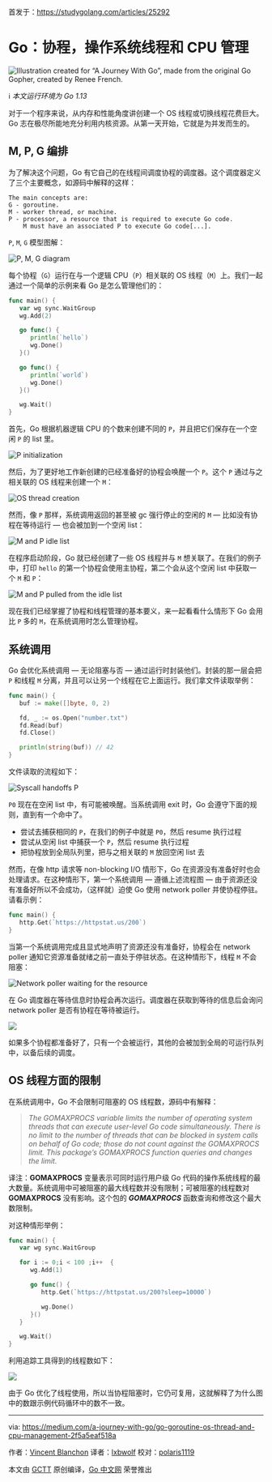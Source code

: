 首发于：https://studygolang.com/articles/25292

# Go：协程，操作系统线程和 CPU 管理

![Illustration created for “A Journey With Go”, made from the original Go Gopher, created by Renee French.](https://raw.githubusercontent.com/studygolang/gctt-images2/master/go-goroutines-os-thread-and-cpu-management/00.png)

ℹ️ *本文运行环境为 Go 1.13*

对于一个程序来说，从内存和性能角度讲创建一个 OS 线程或切换线程花费巨大。Go 志在极尽所能地充分利用内核资源。从第一天开始，它就是为并发而生的。

## M, P, G 编排

为了解决这个问题，Go 有它自己的在线程间调度协程的调度器。这个调度器定义了三个主要概念，如源码中解释的这样：

```
The main concepts are:
G - goroutine.
M - worker thread, or machine.
P - processor, a resource that is required to execute Go code.
    M must have an associated P to execute Go code[...].
```

`P`, `M`, `G` 模型图解：

![P, M, G diagram](https://raw.githubusercontent.com/studygolang/gctt-images2/master/go-goroutines-os-thread-and-cpu-management/01.png)

每个协程（`G`）运行在与一个逻辑 CPU（`P`）相关联的 OS 线程（`M`）上。我们一起通过一个简单的示例来看 Go 是怎么管理他们的：

```go
func main() {
   var wg sync.WaitGroup
   wg.Add(2)

   go func() {
      println(`hello`)
      wg.Done()
   }()

   go func() {
      println(`world`)
      wg.Done()
   }()

   wg.Wait()
}
```

首先，Go 根据机器逻辑 CPU 的个数来创建不同的 `P`，并且把它们保存在一个空闲 `P` 的 list 里。

![P initialization](https://raw.githubusercontent.com/studygolang/gctt-images2/master/go-goroutines-os-thread-and-cpu-management/02.png)

然后，为了更好地工作新创建的已经准备好的协程会唤醒一个 `P`。这个 `P` 通过与之相关联的 OS 线程来创建一个 `M`：

![OS thread creation](https://raw.githubusercontent.com/studygolang/gctt-images2/master/go-goroutines-os-thread-and-cpu-management/03.png)

然而，像 `P` 那样，系统调用返回的甚至被 gc 强行停止的空闲的 `M` — 比如没有协程在等待运行 — 也会被加到一个空闲 list：

![M and P idle list](https://raw.githubusercontent.com/studygolang/gctt-images2/master/go-goroutines-os-thread-and-cpu-management/04.png)

在程序启动阶段，Go 就已经创建了一些 OS 线程并与 `M` 想关联了。在我们的例子中，打印 `hello` 的第一个协程会使用主协程，第二个会从这个空闲 list 中获取一个 `M` 和 `P`：

![M and P pulled from the idle list](https://raw.githubusercontent.com/studygolang/gctt-images2/master/go-goroutines-os-thread-and-cpu-management/05.png)

现在我们已经掌握了协程和线程管理的基本要义，来一起看看什么情形下 Go 会用比 `P` 多的 `M`，在系统调用时怎么管理协程。

## 系统调用

Go 会优化系统调用 — 无论阻塞与否 — 通过运行时封装他们。封装的那一层会把 `P` 和线程 `M` 分离，并且可以让另一个线程在它上面运行。我们拿文件读取举例：

```go
func main() {
   buf := make([]byte, 0, 2)

   fd, _ := os.Open("number.txt")
   fd.Read(buf)
   fd.Close()

   println(string(buf)) // 42
}
```

文件读取的流程如下：

![Syscall handoffs P](https://raw.githubusercontent.com/studygolang/gctt-images2/master/go-goroutines-os-thread-and-cpu-management/06.png)

`P0` 现在在空闲 list 中，有可能被唤醒。当系统调用 exit 时，Go 会遵守下面的规则，直到有一个命中了。

- 尝试去捕获相同的 `P`，在我们的例子中就是 `P0`，然后 resume 执行过程
- 尝试从空闲 list 中捕获一个 `P`，然后 resume 执行过程
- 把协程放到全局队列里，把与之相关联的 `M` 放回空闲 list 去

然而，在像 http 请求等 non-blocking I/O 情形下，Go 在资源没有准备好时也会处理请求。在这种情形下，第一个系统调用 — 遵循上述流程图 — 由于资源还没有准备好所以不会成功，（这样就）迫使 Go 使用 network poller 并使协程停驻。请看示例：

```go
func main() {
   http.Get(`https://httpstat.us/200`)
}
```

当第一个系统调用完成且显式地声明了资源还没有准备好，协程会在 network poller 通知它资源准备就绪之前一直处于停驻状态。在这种情形下，线程 `M` 不会阻塞：

![Network poller waiting for the resource](https://raw.githubusercontent.com/studygolang/gctt-images2/master/go-goroutines-os-thread-and-cpu-management/07.png)

在 Go 调度器在等待信息时协程会再次运行。调度器在获取到等待的信息后会询问 network poller 是否有协程在等待被运行。

![](https://raw.githubusercontent.com/studygolang/gctt-images2/master/go-goroutines-os-thread-and-cpu-management/08.png)

如果多个协程都准备好了，只有一个会被运行，其他的会被加到全局的可运行队列中，以备后续的调度。

## OS 线程方面的限制

在系统调用中，Go 不会限制可阻塞的 OS 线程数，源码中有解释：

> *The GOMAXPROCS variable limits the number of operating system threads that can execute user-level Go code simultaneously. There is no limit to the number of threads that can be blocked in system calls on behalf of Go code; those do not count against the GOMAXPROCS limit. This package’s GOMAXPROCS function queries and changes the limit.*

译注：**GOMAXPROCS** 变量表示可同时运行用户级 Go 代码的操作系统线程的最大数量。系统调用中可被阻塞的最大线程数并没有限制；可被阻塞的线程数对 **GOMAXPROCS** 没有影响。这个包的 ***GOMAXPROCS*** 函数查询和修改这个最大数限制。

对这种情形举例：

```go
func main() {
   var wg sync.WaitGroup

   for i := 0;i < 100 ;i++  {
      wg.Add(1)

      go func() {
         http.Get(`https://httpstat.us/200?sleep=10000`)

         wg.Done()
      }()
   }

   wg.Wait()
}
```

利用追踪工具得到的线程数如下：

![](https://raw.githubusercontent.com/studygolang/gctt-images2/master/go-goroutines-os-thread-and-cpu-management/09.png)

由于 Go 优化了线程使用，所以当协程阻塞时，它仍可复用，这就解释了为什么图中的数跟示例代码循环中的数不一致。

---

via: https://medium.com/a-journey-with-go/go-goroutine-os-thread-and-cpu-management-2f5a5eaf518a

作者：[Vincent Blanchon](https://medium.com/@blanchon.vincent)
译者：[lxbwolf](https://github.com/lxbwolf)
校对：[polaris1119](https://github.com/polaris1119)

本文由 [GCTT](https://github.com/studygolang/GCTT) 原创编译，[Go 中文网](https://studygolang.com/) 荣誉推出
